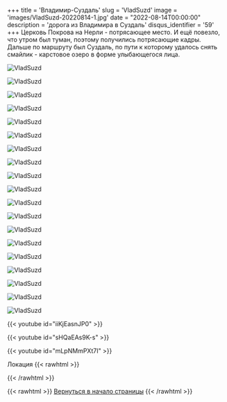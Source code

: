 +++
title = 'Владимир-Суздаль'
slug = 'VladSuzd'
image = 'images/VladSuzd-20220814-1.jpg'
date = "2022-08-14T00:00:00"
description = 'дорога из Владимира в Суздаль'
disqus_identifier = '59'
+++
Церковь Покрова на Нерли - потрясающее место. И ещё повезло, что утром был туман, поэтому получились потрясающие кадры.
Дальше по маршруту был Суздаль, по пути к которому удалось снять смайлик - карстовое озеро в форме улыбающегося лица.

![VladSuzd](/images/VladSuzd-20220814-2.jpg)

![VladSuzd](/images/VladSuzd-20220814-3.jpg)

![VladSuzd](/images/VladSuzd-20220814-4.jpg)

![VladSuzd](/images/VladSuzd-20220814-5.jpg)

![VladSuzd](/images/VladSuzd-20220814-6.jpg)

![VladSuzd](/images/VladSuzd-20220814-7.jpg)

![VladSuzd](/images/VladSuzd-20220814-8.jpg)

![VladSuzd](/images/VladSuzd-20220814-9.jpg)

![VladSuzd](/images/VladSuzd-20220814-10.jpg)

![VladSuzd](/images/VladSuzd-20220814-11.jpg)

![VladSuzd](/images/VladSuzd-20220814-12.jpg)

![VladSuzd](/images/VladSuzd-20220814-13.jpg)

![VladSuzd](/images/VladSuzd-20220814-14.jpg)

![VladSuzd](/images/VladSuzd-20220814-15.jpg)

![VladSuzd](/images/VladSuzd-20220814-16.jpg)

![VladSuzd](/images/VladSuzd-20220814-17.jpg)

![VladSuzd](/images/VladSuzd-20220814-18.jpg)

![VladSuzd](/images/VladSuzd-20220814-19.jpg)

![VladSuzd](/images/VladSuzd-20220814-20.jpg)

{{< youtube id="iiKjEasnJP0" >}}

{{< youtube id="sHQaEAs9K-s" >}}

{{< youtube id="mLpNMmPXt7I" >}}

Локация
{{< rawhtml >}}
<script type="text/javascript" charset="utf-8" async src="https://api-maps.yandex.ru/services/constructor/1.0/js/?um=constructor%3A9afdbfaa9a67c4f1529a2a239b009c72fb4d76b7c8d7674191907612243ee80d&amp;width=500&amp;height=400&amp;lang=ru_RU&amp;scroll=true"></script>
{{< /rawhtml >}}

{{< rawhtml >}}
<a href="#">Вернуться в начало страницы</a>
{{< /rawhtml >}}